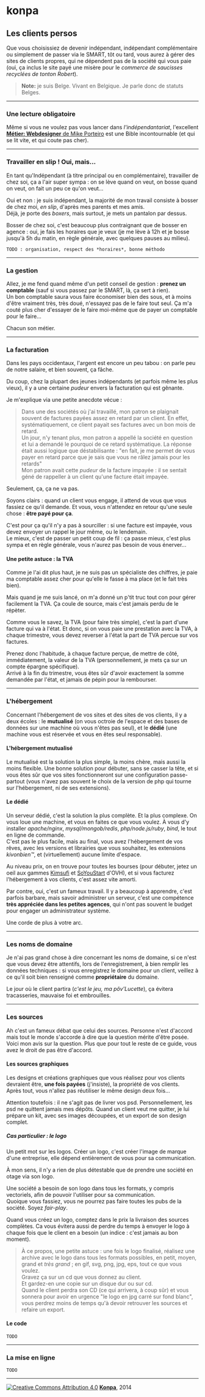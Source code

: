 # konpa

## Les clients persos

Que vous choisissiez de devenir indépendant, indépendant complémentaire ou simplement de passer via le SMART, tôt ou tard, vous aurez à gérer des sites de clients propres, qui ne dépendent pas de la société qui vous paie (oui, ça inclus le site payé une misère pour le *commerce de saucisses recyclées de tonton Robert*).

> **Note:** je suis Belge. Vivant en Belgique. Je parle donc de statuts Belges.

* * *

### Une lecture obligatoire

Même si vous ne voulez pas vous lancer dans *l'indépendantariat*,  l'excellent [**Métier: Webdesigner** de Mike Porteiro](http://www.editions-eyrolles.com/Livre/9782212135275/metier-web-designer) est une Bible incontournable (et qui se lit vite, et qui coute pas cher).

* * *

### Travailler en slip ! Oui, mais…

En tant qu'Indépendant (à titre principal ou en complémentaire), travailler de chez soi, ça a l'air super sympa : on se lève quand on veut, on bosse quand on veut, on fait un peu ce qu'on veut…

Oui et non : je suis indépendant, la majorité de mon travail consiste à bosser de chez moi, *en slip*, d'après mes parents et mes amis.  
Déjà, je porte des *boxers*, mais surtout, je mets un pantalon par dessus.

Bosser de chez soi, c'est beaucoup plus contraignant que de bosser en agence : oui, je fais les horaires que je veux (je me lève à 12h et je bosse jusqu'à 5h du matin, en règle générale, avec quelques pauses au milieu).

`TODO : organisation, respect des *horaires*, bonne méthodo`

* * *

### La gestion

Allez, je me fend quand même d'un petit conseil de gestion : **prenez un comptable** (sauf si vous passez par le SMART, là, ça sert à rien).  
Un bon comptable saura vous faire économiser bien des sous, et à moins d'être vraiment très, très doué, n'essayez pas de le faire tout seul. Ça m'a couté plus cher d'essayer de le faire moi-même que de payer un comptable pour le faire...

Chacun son métier.

* * *

### La facturation

Dans les pays occidentaux, l'argent est encore un peu tabou : on parle peu de notre salaire, et bien souvent, ça fâche.

Du coup, chez la plupart des jeunes indépendants (et parfois même les plus vieux), il y a une certaine *pudeur* envers la facturation qui est gênante.

Je m'explique via une petite anecdote vécue : 

> Dans une des sociétés où j'ai travaillé, mon patron se plaignait souvent de factures payées assez en retard par un client. En effet, systématiquement, ce client payait ses factures avec un bon mois de retard.  
> Un jour, n'y tenant plus, mon patron a appellé la société en question et lui a demandé le pourquoi de ce retard systématique. La réponse était aussi logique que déstabilisante : "en fait, je me permet de vous payer en retard parce que je sais que vous ne râlez jamais pour les retards"  
> Mon patron avait cette *pudeur* de la facture impayée : il se sentait géné de rappeller à un client qu'une facture était impayée.

Seulement, ça, ça ne va pas.

Soyons clairs : quand un client vous engage, il attend de vous que vous fassiez ce qu'il demande. Et vous, vous n'attendez en retour qu'une seule chose : **être payé pour ça**.

C'est pour ça qu'il n'y a pas à sourciller : si une facture est impayée, vous devez envoyer un rappel le jour même, ou le lendemain.  
Le mieux, c'est de passer un petit coup de fil : ça passe mieux, c'est plus sympa et en règle générale, vous n'aurez pas besoin de vous énerver...

#### Une petite astuce : la TVA

Comme je l'ai dit plus haut, je ne suis pas un spécialiste des chiffres, je paie ma comptable assez cher pour qu'elle le fasse à ma place (et le fait très bien).

Mais quand je me suis lancé, on m'a donné un p'tit truc tout con pour gérer facilement la TVA. Ça coule de source, mais c'est jamais perdu de le répèter.

Comme vous le savez, la TVA (pour faire très simple), c'est la part d'une facture qui va à l'état. Et donc, si on vous paie une prestation avec la TVA, à chaque trimestre, vous devez reverser à l'état la part de TVA percue sur vos factures.

Prenez donc l'habitude, à chaque facture perçue, de mettre de côté, immédiatement, la valeur de la TVA (personnellement, je mets ça sur un compte épargne spécifique).  
Arrivé à la fin du trimestre, vous êtes sûr d'avoir exactement la somme demandée par l'état, et jamais de pépin pour la rembourser.

* * *

### L'hébergement

Concernant l'hébergement de vos sites et des sites de vos clients, il y a deux écoles : le **mutualisé** (on vous octroie de l'espace et des bases de données sur une machine où vous n'êtes pas seul), et le **dédié** (une machine vous est réservée et vous en êtes seul responsable).

#### L'hébergement mutualisé

Le mutualisé est la solution la plus simple, la moins chère, mais aussi la moins flexible. Une bonne solution pour débuter, sans se casser la tête, et si vous êtes sûr que vos sites fonctionneront sur une configuration passe-partout (vous n'avez pas souvent le choix de la version de php qui tourne sur l'hébergement, ni de ses extensions).

#### Le dédié

Un serveur dédié, c'est la solution la plus complète. Et la plus complexe. On vous loue une machine, et vous en faites ce que vous voulez. À vous d'y installer *apache/nginx*, *mysql/mongob/redis*, *php/node.js/ruby*, *bind*, le tout en ligne de commande.  
C'est pas le plus facile, mais au final, vous avez l'hébergement de vos rêves, avec les versions et librairies que vous souhaitez, les extensions *kivonbien™*, et (virtuellement) aucune limite d'espace.

Au niveau prix, on en trouve pour toutes les bourses (pour débuter, jetez un oeil aux gammes [Kimsufi](http://www.kimsufi.com/fr/) et [SoYouStart](http://www.soyoustart.com/fr/) d'OVH), et si vous facturez l'hébergement à vos clients, c'est assez vite amorti.

Par contre, oui, c'est un fameux travail. Il y a beaucoup à apprendre, c'est parfois barbare, mais savoir administrer un serveur, c'est une compétence **très appréciée dans les petites agences**, qui n'ont pas souvent le budget pour engager un administrateur système.

Une corde de plus à votre arc.

* * *

### Les noms de domaine

Je n'ai pas grand chose à dire concernant les noms de domaine, si ce n'est que vous devez être attentifs, lors de l'enregistrement, à bien remplir les données techniques : si vous enregistrez le domaine pour un client, veillez à ce qu'il soit bien renseigné comme **propriétaire** du domaine. 

Le jour où le client partira (*c'est le jeu, ma pôv'Lucette*), ça évitera tracasseries, mauvaise foi et embrouilles.

* * *

### Les sources

Ah c'est un fameux débat que celui des sources. Personne n'est d'accord mais tout le monde s'accorde à dire que la question mérite d'être posée.  
Voici mon avis sur la question. Plus que pour tout le reste de ce guide, vous avez le droit de pas être d'accord.

#### Les sources graphiques

Les designs et créations graphiques que vous réalisez pour vos clients devraient être, **une fois payées** (j'insiste), la propriété de vos clients.  
Après tout, vous n'allez pas réutiliser le même design deux fois…

Attention toutefois : il ne s'agit pas de livrer vos psd. Personnellement, les psd ne quittent jamais mes dépôts. Quand un client veut me quitter, je lui prépare un kit, avec ses images découpées, et un export de son design complet.

##### Cas particulier : le logo

Un petit mot sur les logos. Créer un logo, c'est créer l'image de marque d'une entreprise, elle dépend entièrement de vous pour sa communication.

À mon sens, il n'y a rien de plus détestable que de prendre une société en otage via son logo.

Une société a besoin de son logo dans tous les formats, y compris vectoriels, afin de pouvoir l'utiliser pour sa communication.  
Quoique vous fassiez, vous ne pourrez pas faire toutes les pubs de la société. Soyez *fair-play*.

Quand vous créez un logo, comptez dans le prix la livraison des sources complètes. Ca vous évitera aussi de perdre du temps à envoyer le logo à chaque fois que le client en a besoin (un indice : c'est jamais au bon moment).

> À ce propos, une petite astuce : une fois le logo finalisé, réalisez une archive avec le logo dans tous les formats possibles, en petit, moyen, grand et *très grand* ; en gif, svg, png, jpg, eps, tout ce que vous voulez.  
> Gravez ça sur un cd que vous donnez au client.  
> Et gardez-en une copie sur un disque dur ou sur cd.  
> Quand le client perdra son CD (ce qui arrivera, à coup sûr) et vous sonnera pour avoir en urgence "le logo en jpg carré sur fond blanc", vous perdrez moins de temps qu'à devoir retrouver les sources et refaire un export.

#### Le code

`TODO`

* * *

### La mise en ligne

`TODO`

* * *

[![Creative Commons Attribution 4.0](http://mirrors.creativecommons.org/presskit/buttons/80x15/svg/by.svg)](http://creativecommons.org/licenses/by/4.0/) [**Konpa**](https://github.com/leny/konpa), 2014

